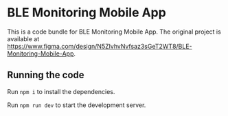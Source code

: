 
  # BLE Monitoring Mobile App

  This is a code bundle for BLE Monitoring Mobile App. The original project is available at https://www.figma.com/design/N5ZlvhvNvfsaz3sGeT2WT8/BLE-Monitoring-Mobile-App.

  ## Running the code

  Run `npm i` to install the dependencies.

  Run `npm run dev` to start the development server.
  
